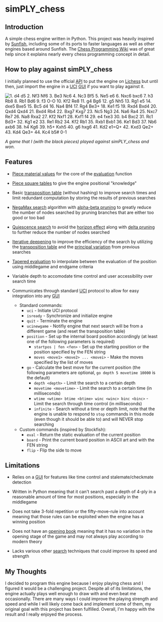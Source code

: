 # simPLY_chess

## Introduction

A simple chess engine written in Python. This project was heavily inspired by [Sunfish](https://github.com/thomasahle/sunfish/tree/master), including some of its ports to faster languages as well as other engines based around Sunfish. The [Chess Programming Wiki](https://www.chessprogramming.org/Main_Page) was of great help since it explains nearly every chess programming concept in detail.

## How to play against simPLY_chess

 I initially planned to use the official [API](https://github.com/lichess-bot-devs/lichess-bot) to put the engine on [Lichess](https://lichess.org/) but until then, just import the engine in a [UCI](https://gist.github.com/DOBRO/2592c6dad754ba67e6dcaec8c90165bf) [GUI](https://www.chessprogramming.org/GUI) if you want to play against it.

 ![1. d4 d5 2. Nf3 Nf6 3. Be3 Nc6 4. Nc3 Bf5 5. Ne5 e6 6. Nxc6 bxc6 7. h3 Rb8 8. Rb1 Bd6 9. f3 O-O 10. Kf2 Re8 11. g4 Bg6 12. g5 Nh5 13. Rg1 e5 14. dxe5 Bxe5 15. Bc5 d4 16. Na4 Bf4 17. Rg4 Be3+ 18. Ke1 f5 19. Rxd4 Bxd4 20. Qxd4 Qxd4 21. Bxd4 Rb4 22. Bxg7 Kxg7 23. Nc5 Ng3 24. Na6 Ra4 25. Nxc7 Re7 26. Na8 Rxa2 27. Kf2 Nxf1 28. Kxf1 f4 29. e4 fxe3 30. b4 Bxc2 31. Rc1 Bd3+ 32. Kg1 e2 33. Re1 Rb2 34. Kf2 Rb1 35. Rxb1 Bxb1 36. Ke1 Bd3 37. Nb6 axb6 38. h4 Kg6 39. h5+ Kxh5 40. g6 hxg6 41. Kd2 e1=Q+ 42. Kxd3 Qe2+ 43. Kd4 Qe3+ 44. Kc4 b5# 0-1](game.gif)

 _A game that I (with the black pieces) played against simPLY_chess and won._

## Features

- [Piece material values](https://www.chessprogramming.org/Point_Value) for the core of the [evaluation](https://www.chessprogramming.org/Evaluation) function

- [Piece square tables](https://www.chessprogramming.org/Piece-Square_Tables) to give the engine positional "knowledge"

- Basic [transposition table](https://www.chessprogramming.org/Transposition_Table) (without hashing) to improve search times and limit redundant computation by storing the results of previous searches

- [NegaMax search](https://www.chessprogramming.org/Negamax) algorithm with [alpha-beta pruning](https://www.chessprogramming.org/Alpha-Beta) to greatly reduce the number of nodes searched by pruning branches that are either too good or too bad

- [Quiescence search](https://www.chessprogramming.org/Quiescence_Search) to avoid the [horizon effect](https://www.chessprogramming.org/Horizon_Effect) along with [delta pruning](https://www.chessprogramming.org/Delta_Pruning) to further reduce the number of nodes searched

- [Iterative deepening](https://www.chessprogramming.org/Iterative_Deepening) to improve the efficiency of the search by utilizing the [transposition table](https://www.chessprogramming.org/Transposition_Table) and the [principal variation](https://www.chessprogramming.org/Principal_Variation) from previous searches

- [Tapered evaluation](https://www.chessprogramming.org/Tapered_Eval) to interpolate between the evaluation of the position using middlegame and endgame criteria

- Variable depth to accomodate time control and user accessibility over search time

- Communicates through standard [UCI](https://gist.github.com/DOBRO/2592c6dad754ba67e6dcaec8c90165bf) protocol to allow for easy integration into any [GUI](https://www.chessprogramming.org/GUI)
  - Standard commands:
    - `uci` - Initiate UCI protocol
    - `isready` - Synchronize and initialize engine
    - `quit` - Terminate the engine
    - `ucinewgame` - Notifiy engine that next search will be from a different game (and reset the transposition table)
    - `position` - Set up the internal board position accordingly (at least one of the following parameters is required)
      - `startpos | fen <fen>` - Set up the starting position or the position specified by the FEN string
      - `moves <move1> <move2> ... <movei>` - Make the moves specified by the list of moves
    - `go` - Calculate the best move for the current position (the following parameters are optional, `go depth 5 movetime 10000` is the default)
      - `depth <depth>` - Limit the search to a certain depth
      - `movetime <movetime>` - Limit the search to a certain time (in milliseconds)
      - `wtime <wtime> btime <btime> winc <winc> binc <binc>` - Limit the search through time control (in milliseconds)
      - `infinite` - Search without a time or depth limit, note that the engine is unable to respond to `stop` commands in this mode (even though it should be able to) and will NEVER stop searching
  - Custom commands (inspired by Stockfish):
    - `eval` - Return the static evaluation of the current position
    - `board` - Print the current board position in ASCII art and with the FEN string
    - `flip` - Flip the side to move

## Limitations

- Relies on a [GUI](https://www.chessprogramming.org/GUI) for features like time control and stalemate/checkmate detection

- Written in Python meaning that it can't search past a depth of 4-ply in a reasonable amount of time for most positions, especially in the middlegame

- Does not take 3-fold repetition or the fifty-move-rule into account meaning that those rules can be exploited when the engine has a winning position

- Does not have an [opening book](https://www.chessprogramming.org/Opening_Book) meaning that it has no variation in the opening stage of the game and may not always play according to modern theory

- Lacks various other [search](https://www.chessprogramming.org/Search) techniques that could improve its speed and strength

## My Thoughts

I decided to program this engine because I enjoy playing chess and I figured it would be a challenging project. Despite all of its limitations, the engine actually plays well enough to draw with and even beat me occasionally. There are many ways I could improve the playing strength and speed and while I will likely come back and implement some of them, my original goal with this project has been fulfilled. Overall, I'm happy with the result and I really enjoyed the process.
